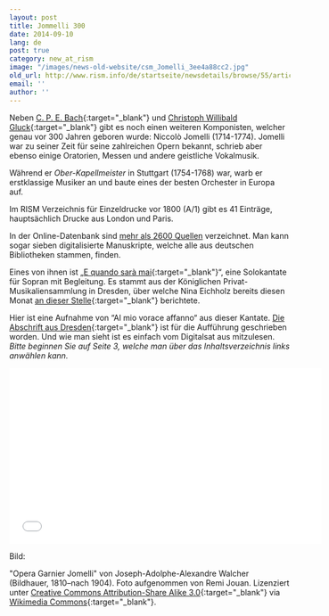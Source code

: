 ```yaml
---
layout: post
title: Jommelli 300
date: 2014-09-10
lang: de
post: true
category: new_at_rism
image: "/images/news-old-website/csm_Jomelli_3ee4a88cc2.jpg"
old_url: http://www.rism.info/de/startseite/newsdetails/browse/55/article/64/jommelli-at-300.html
email: ''
author: ''
---
```


Neben [C. P. E. Bach](https://opac.rism.info/search?View=rism&author=carl+philipp+emanuel+bach){:target="_blank"} und [Christoph Willibald Gluck](/events/2014/07/07/does-christoph-willibald-gluck-deserve-better.html){:target="_blank"} gibt es noch einen weiteren Komponisten, welcher genau vor 300 Jahren geboren wurde: Niccolò Jomelli (1714-1774). Jomelli war zu seiner Zeit für seine zahlreichen Opern bekannt, schrieb aber ebenso einige Oratorien, Messen und andere geistliche Vokalmusik.

Während er _Ober-Kapellmeister_ in Stuttgart (1754-1768) war, warb er erstklassige Musiker an und baute eines der besten Orchester in Europa auf.


Im RISM Verzeichnis für Einzeldrucke vor 1800 (A/1) gibt es 41 Einträge, hauptsächlich Drucke aus London und Paris.


In der Online-Datenbank sind [mehr als 2600 Quellen](http://rism.info/http:// "external-link-new-window") verzeichnet. Man kann sogar sieben digitalisierte Manuskripte, welche alle aus deutschen Bibliotheken stammen, finden.


Eines von ihnen ist „[E quando sarà mai](https://opac.rism.info/search?id=210045549){:target="_blank"}“, eine Solokantate für Sopran mit Begleitung. Es stammt aus der Königlichen Privat-Musikaliensammlung in Dresden, über welche Nina Eichholz bereits diesen Monat [an dieser Stelle](/new_at_rism/2014/09/01/on-the-trail-of-the-music-at-the-dresden-court.html){:target="_blank"} berichtete.


Hier ist eine Aufnahme von “Al mio vorace affanno“ aus dieser Kantate. [Die Abschrift aus Dresden](http://digital.slub-dresden.de/id403040191){:target="_blank"} ist für die Aufführung geschrieben worden. Und wie man sieht ist es einfach vom Digitalsat aus mitzulesen. _Bitte beginnen Sie auf Seite 3, welche man über das Inhaltsverzeichnis links anwählen kann._


<iframe width="560" height="315" src="//www.youtube.com/embed/1rKwWewY22w" frameborder="0" allowfullscreen></iframe>

Bild:

"Opera Garnier Jomelli" von Joseph-Adolphe-Alexandre Walcher (Bildhauer, 1810–nach 1904). Foto aufgenommen von Remi Jouan. Lizenziert unter [Creative Commons Attribution-Share Alike 3.0](http://creativecommons.org/licenses/by-sa/3.0/de/){:target="_blank"} via [Wikimedia Commons](http://commons.wikimedia.org/wiki/File:Opera_Garnier_Jomelli.jpg){:target="_blank"}.